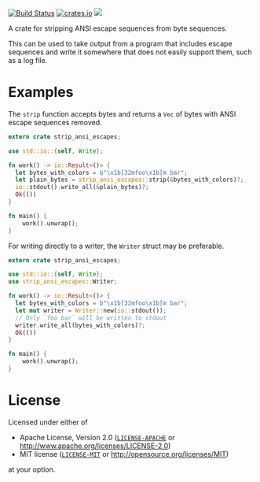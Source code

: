 [![Build Status](https://travis-ci.org/luser/strip-ansi-escapes.svg?branch=master)](https://travis-ci.org/luser/strip-ansi-escapes)  [![crates.io](https://img.shields.io/crates/v/strip-ansi-escapes.svg)](https://crates.io/crates/strip-ansi-escapes) [![](https://docs.rs/strip-ansi-escapes/badge.svg)](https://docs.rs/strip-ansi-escapes)

A crate for stripping ANSI escape sequences from byte sequences.

This can be used to take output from a program that includes escape sequences and write
it somewhere that does not easily support them, such as a log file.

# Examples

The `strip` function accepts bytes and returns a `Vec` of bytes with ANSI escape sequences removed.

```rust
extern crate strip_ansi_escapes;

use std::io::{self, Write};

fn work() -> io::Result<()> {
  let bytes_with_colors = b"\x1b[32mfoo\x1b[m bar";
  let plain_bytes = strip_ansi_escapes::strip(&bytes_with_colors)?;
  io::stdout().write_all(&plain_bytes)?;
  Ok(())
}

fn main() {
    work().unwrap();
}
```

For writing directly to a writer, the `Writer` struct may be preferable.

```rust
extern crate strip_ansi_escapes;

use std::io::{self, Write};
use strip_ansi_escapes::Writer;

fn work() -> io::Result<()> {
  let bytes_with_colors = b"\x1b[32mfoo\x1b[m bar";
  let mut writer = Writer::new(io::stdout());
  // Only `foo bar` will be written to stdout
  writer.write_all(bytes_with_colors)?;
  Ok(())
}

fn main() {
    work().unwrap();
}
```

# License

Licensed under either of

  * Apache License, Version 2.0 ([`LICENSE-APACHE`](./LICENSE-APACHE) or http://www.apache.org/licenses/LICENSE-2.0)
  * MIT license ([`LICENSE-MIT`](./LICENSE-MIT) or http://opensource.org/licenses/MIT)

at your option.

